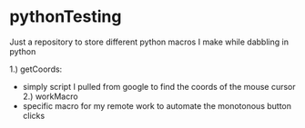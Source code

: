 # pythonTesting

Just a repository to store different python macros I make while dabbling in python

1.) getCoords:
  - simply script I pulled from google to find the coords of the mouse cursor 
2.) workMacro
  - specific macro for my remote work to automate the monotonous button clicks
